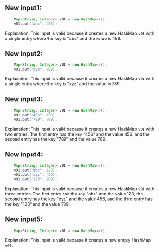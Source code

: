 ## New input1:
```java
    Map<String, Integer> v01 = new HashMap<>();
    v01.put("abc", 456);
```
Explanation: This input is valid because it creates a new HashMap `v01` with a single entry where the key is "abc" and the value is 456.

## New input2:
```java
    Map<String, Integer> v01 = new HashMap<>();
    v01.put("xyz", 789);
```
Explanation: This input is valid because it creates a new HashMap `v01` with a single entry where the key is "xyz" and the value is 789.

## New input3:
```java
    Map<String, Integer> v01 = new HashMap<>();
    v01.put("456", 456);
    v01.put("789", 789);
```
Explanation: This input is valid because it creates a new HashMap `v01` with two entries. The first entry has the key "456" and the value 456, and the second entry has the key "789" and the value 789.

## New input4:
```java
    Map<String, Integer> v01 = new HashMap<>();
    v01.put("abc", 123);
    v01.put("xyz", 456);
    v01.put("123", 789);
```
Explanation: This input is valid because it creates a new HashMap `v01` with three entries. The first entry has the key "abc" and the value 123, the second entry has the key "xyz" and the value 456, and the third entry has the key "123" and the value 789.

## New input5:
```java
    Map<String, Integer> v01 = new HashMap<>();
```
Explanation: This input is valid because it creates a new empty HashMap `v01`.
